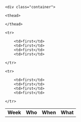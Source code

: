 
<html>
    <head>
    <link rel="stylesheet" type="text/css" href="bootstrap.min.css"></link>
    </head>
<body>
    
    <div class="container">
    
<table class="table table-bordered">
    
    <thead>
        
<td><b>Week</b></td>
<td><b>Who</b></td>
<td><b>When</b></td>
<td><b>What</b></td>
        
    </thead>
    
    <tr>
        
        <td>first</td>
        <td>first</td>
        <td>first</td>
        <td>first</td>
        
    </tr>
    
    <tr>
        
        <td>first</td>
        <td>first</td>
        <td>first</td>
        <td>first</td>
        
    </tr>
  





</table>

</div>

</body>
</html>
